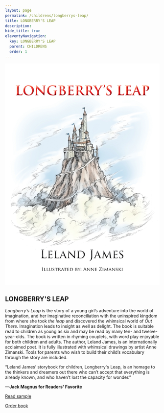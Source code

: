 ```yaml
---
layout: page
permalink: /childrens/longberrys-leap/
title: LONGBERRY'S LEAP
description: 
hide_title: true
eleventyNavigation:
  key: LONGBERRY'S LEAP
  parent: CHILDRENS
  order: 1
---
```


<div class="container">
  <div class="image-container">
    <img src="/assets/img/longberrys-leap.jpg" alt="Book Cover">
  </div>
  <div class="text-container">
    <h2>LONGBERRY'S LEAP</h2>
    <p><em>Longberry’s Leap</em> is the story of a young girl’s adventure into the world of imagination, and her imaginative reconciliation with the uninspired kingdom from where she took <em>the leap</em> and discovered the whimsical world of <em>Out There</em>. Imagination leads to insight as well as delight. The book is suitable read to children as young as six and may be read by many ten- and twelve-year-olds. The book is written in rhyming couplets, with word play enjoyable for both children and adults. The author, Leland James, is an internationally acclaimed poet. It is fully illustrated with whimsical drawings by artist Anne Zimanski. Tools for parents who wish to build their child’s vocabulary through the story are included.</p>
    <p>“Leland James’ storybook for children, Longberry's Leap, is an homage to the thinkers and dreamers out there who can’t accept that everything is already known, and who haven’t lost the capacity for wonder.”</p>
    <p><strong>—Jack Magnus for Readers' Favorite</strong></p>
    <p><a href="#" id="toggle-sample">Read sample</a></p>
    <p><a href="https://www.amazon.com/Longberrys-Leap-Leland-James/dp/1935656473">Order book</a></p>
  </div>
</div>

<div class="centered-content" id="sample-content" style="display: none;">
  <img src="/assets/img/longberrys-leap-illus.jpg" alt="Longberry's Leap Illustration">
  <h2>LONGBERRY'S LEAP</h2>
<p><strong>CHAPTER ONE</strong></p>
<p>Young Longberry lived in a land oh-so proud,</p>
<p>high on a mountaintop, lost in a cloud.</p>
<br>
<p>She was a <em>wonderer: what? when? how?</em> and <em>who?</em></p>
<p>She wondered <em>which one? why?</em> and <em>where-to?</em></p>
<br>
<p>Longberry was the very <em>quintessence</em> of wondering,</p>
<p>from the <em>a</em> in an “apple” to <em>z’s</em> in “bees’ buzzing.”</p>
<p>*</p>
<p>Longberry was curious, most <em>seriously curious</em></p>
<p>—so curious, it made the king furious.</p>
<br>
<p>She wondered <em>up</em>, she wondered <em>down.</em></p>
<p>She wondered <em>’round</em> and <em>’round</em> and <em>’round.</em></p>
<br>
<p>She wondered <em>outside,</em> she wondered <em>in,</em></p>
<p>after <em>the end</em> and before <em>the begin.</em></p>
<br>
<p>She wondered the <em>old,</em> she wondered the <em>new….</em></p>
<p>The king said he didn’t know what to do!</p>
</div>

<script>
  document.addEventListener('DOMContentLoaded', function() {
    const toggleLink = document.getElementById("toggle-sample");
    const prologueContent = document.getElementById("sample-content");

    toggleLink.addEventListener("click", function(event) {
      event.preventDefault(); // Prevent default link behavior
      if (prologueContent.style.display === "none") {
        prologueContent.style.display = "block"; // Show content
        toggleLink.textContent = "Hide sample"; // Change link text
      } else {
        prologueContent.style.display = "none"; // Hide content
        toggleLink.textContent = "Read sample"; // Change link text back
      }
    });
  });
</script>
